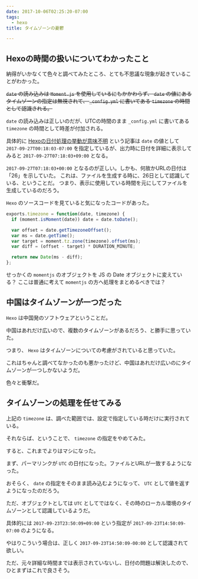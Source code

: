```yaml
---
date: 2017-10-06T02:25:20-07:00
tags:
  - hexo
title: タイムゾーンの憂鬱

---
```


## Hexoの時間の扱いについてわかったこと

納得がいかなくて色々と調べてみたところ、とても不思議な現象が起きていることがわかった。

~~`date` の読み込みは `Moment.js` を使用しているにもかかわらず、 `date` の値にあるタイムゾーンの指定は無視されて、 `_config.yml` に書いてある `timezone` の時間として認識される。~~

`date` の読み込みは正しいのだが、UTCの時間のまま `_config.yml` に書いてある `timezone` の時間として時差が付加される。

具体的に [Hexoの日付処理の挙動が意味不明](/2017/09/27/071803/) という記事は `date` の値として `2017-09-27T00:18:03-07:00` を指定しているが、出力時に日付を詳細に表示してみると `2017-09-27T07:18:03+09:00` となる。

`2017-09-27T07:18:03+00:00` となるのが正しい。しかも、何故かURLの日付は「26」を示していた。
これは、ファイルを生成する時に、26日として認識している、ということだ。
つまり、表示に使用している時間を元にしてファイルを生成しているのだろう。

`Hexo` のソースコードを見ていると気になったコードがあった。

```js
exports.timezone = function(date, timezone) {
  if (moment.isMoment(date)) date = date.toDate();

  var offset = date.getTimezoneOffset();
  var ms = date.getTime();
  var target = moment.tz.zone(timezone).offset(ms);
  var diff = (offset - target) * DURATION_MINUTE;

  return new Date(ms - diff);
};
```

せっかくの `momentjs` のオブジェクトを JS の Date オブジェクトに変えている？
ここは普通に考えて `momentjs` の方へ処理をまとめるべきでは？

## 中国はタイムゾーンが一つだった

`Hexo` は中国発のソフトウェアということだ。

中国はあれだけ広いので、複数のタイムゾーンがあるだろう、と勝手に思っていた。

つまり、 `Hexo` はタイムゾーンについての考慮がされていると思っていた。

これはちゃんと調べてなかったのも悪かったけど、中国はあれだけ広いのにタイムゾーンが一つしかないようだ。

色々と衝撃だ。

## タイムゾーンの処理を任せてみる

上記の `timezone` は、調べた範囲では、設定で指定している時だけに実行されている。

それならば、ということで、 `timezone` の指定をやめてみた。

すると、これまでよりはマシになった。

まず、パーマリンクが `UTC` の日付になった。ファイルとURLが一致するようになった。

おそらく、 `date` の指定をそのまま読み込むようになって、 `UTC` として値を返すようになったのだろう。

ただ、オブジェクトとしては `UTC` としてではなく、その時のローカル環境のタイムゾーンとして認識しているようだ。

具体的には `2017-09-23T23:50:09+09:00` という指定が `2017-09-23T14:50:09-07:00` のようになる。

やはりこういう場合は、正しく `2017-09-23T14:50:09-00:00` として認識されて欲しい。

ただ、元々詳細な時間までは表示されていないし、日付の問題は解決したので、ひとまずはこれで良さそう。
